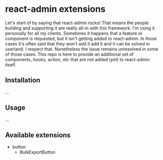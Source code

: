 # react-admin extensions

Let's start of by saying that react-admin rocks! That means the people building and supporting it are really all-in with this framework. I'm using it personally for all my clients. Sometimes it happens that a feature or component is requested, but it isn't getting added to react-admin. In those cases it's often said that they won't add it add it and it can be solved in userland. I respect that. Nonetheless the issue remains unresolved in some of those cases. This repo is here to provide an additional set of components, hooks, action, etc that are not added (yet) to react-admin itself.

## Installation

...

## Usage

...

## Available extensions

- button
  - BulkExportButton
